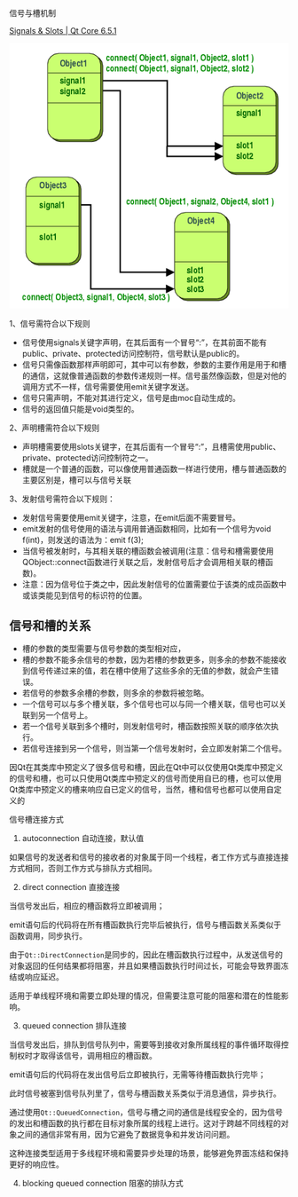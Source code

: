 信号与槽机制

[Signals & Slots | Qt Core 6.5.1](https://doc.qt.io/qt-6/signalsandslots.html)

![image-20230704193425986](Qt信号与槽机制.assets/image-20230704193425986.png)



1、信号需符合以下规则

- 信号使用signals关键字声明，在其后面有一个冒号“:”，在其前面不能有public、private、protected访问控制符，信号默认是public的。
- 信号只需像函数那样声明即可，其中可以有参数，参数的主要作用是用于和槽的通信，这就像普通函数的参数传递规则一样。信号虽然像函数，但是对他的调用方式不一样，信号需要使用emit关键字发送。
- 信号只需声明，不能对其进行定义，信号是由moc自动生成的。
- 信号的返回值只能是void类型的。



2、声明槽需符合以下规则

- 声明槽需要使用slots关键字，在其后面有一个冒号“:”，且槽需使用public、private、protected访问控制符之一。
- 槽就是一个普通的函数，可以像使用普通函数一样进行使用，槽与普通函数的主要区别是，槽可以与信号关联



3、发射信号需符合以下规则：

- 发射信号需要使用emit关键字，注意，在emit后面不需要冒号。
- emit发射的信号使用的语法与调用普通函数相同，比如有一个信号为void f(int)，则发送的语法为：emit f(3);
- 当信号被发射时，与其相关联的槽函数会被调用(注意：信号和槽需要使用QObject::connect函数进行关联之后，发射信号后才会调用相关联的槽函数)。
- 注意：因为信号位于类之中，因此发射信号的位置需要位于该类的成员函数中或该类能见到信号的标识符的位置。



## 信号和槽的关系

- 槽的参数的类型需要与信号参数的类型相对应，
- 槽的参数不能多余信号的参数，因为若槽的参数更多，则多余的参数不能接收到信号传递过来的值，若在槽中使用了这些多余的无值的参数，就会产生错误。
- 若信号的参数多余槽的参数，则多余的参数将被忽略。
- 一个信号可以与多个槽关联，多个信号也可以与同一个槽关联，信号也可以关联到另一个信号上。
- 若一个信号关联到多个槽时，则发射信号时，槽函数按照关联的顺序依次执行。
- 若信号连接到另一个信号，则当第一个信号发射时，会立即发射第二个信号。

因Qt在其类库中预定义了很多信号和槽，因此在Qt中可以仅使用Qt类库中预定义的信号和槽，也可以只使用Qt类库中预定义的信号而使用自已的槽，也可以使用Qt类库中预定义的槽来响应自已定义的信号，当然，槽和信号也都可以使用自定义的



信号槽连接方式

1. autoconnection 自动连接，默认值

如果信号的发送者和信号的接收者的对象属于同一个线程，者工作方式与直接连接方式相同，否则工作方式与排队方式相同。

2. direct connection 直接连接

当信号发出后，相应的槽函数将立即被调用；

emit语句后的代码将在所有槽函数执行完毕后被执行，信号与槽函数关系类似于函数调用，同步执行。

由于`Qt::DirectConnection`是同步的，因此在槽函数执行过程中，从发送信号的对象返回的任何结果都将阻塞，并且如果槽函数执行时间过长，可能会导致界面冻结或响应延迟。

适用于单线程环境和需要立即处理的情况，但需要注意可能的阻塞和潜在的性能影响。

3. queued connection 排队连接

当信号发出后，排队到信号队列中，需要等到接收对象所属线程的事件循环取得控制权时才取得该信号，调用相应的槽函数。

emit语句后的代码将在发出信号后立即被执行，无需等待槽函数执行完毕；

此时信号被塞到信号队列里了，信号与槽函数关系类似于消息通信，异步执行。

通过使用`Qt::QueuedConnection`，信号与槽之间的通信是线程安全的，因为信号的发出和槽函数的执行都在目标对象所属的线程上进行。这对于跨越不同线程的对象之间的通信非常有用，因为它避免了数据竞争和并发访问问题。

这种连接类型适用于多线程环境和需要异步处理的场景，能够避免界面冻结和保持更好的响应性。

4. blocking queued connection 阻塞的排队方式

